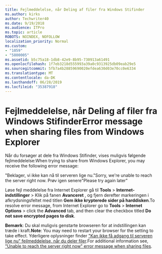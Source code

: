 ```yaml
---
title: Fejlmeddelelse, når Deling af filer fra Windows Stifinder
ms.author: kirks
author: Techwriter40
ms.date: 9/19/2018
ms.audience: ITPro
ms.topic: article
ROBOTS: NOINDEX, NOFOLLOW
localization_priority: Normal
ms.custom:
- "1059"
- "5800005"
ms.assetid: b5c75a18-1db8-42e9-8b95-730913a61491
ms.openlocfilehash: 1f7eb3218d555993a39a0c9313925db09eab29e5
ms.sourcegitcommit: 5fb7a4b28859690020efdea630d03e70cc0e6334
ms.translationtype: MT
ms.contentlocale: da-DK
ms.lasthandoff: 06/28/2019
ms.locfileid: "35387918"
---
```

# <a name="error-message-when-sharing-files-from-windows-explorer"></a><span data-ttu-id="6bb05-102">Fejlmeddelelse, når Deling af filer fra Windows Stifinder</span><span class="sxs-lookup"><span data-stu-id="6bb05-102">Error message when sharing files from Windows Explorer</span></span>

<span data-ttu-id="6bb05-103">Når du forsøger at dele fra Windows Stifinder, vises muligvis følgende fejlmeddelelse:</span><span class="sxs-lookup"><span data-stu-id="6bb05-103">When trying to share from Windows Explorer, you may receive the following error message:</span></span>
  
<span data-ttu-id="6bb05-104">"Beklager, vi ikke kan nå til serveren lige nu.</span><span class="sxs-lookup"><span data-stu-id="6bb05-104">"Sorry, we're unable to reach the server right now.</span></span> <span data-ttu-id="6bb05-105">Prøv igen senere"</span><span class="sxs-lookup"><span data-stu-id="6bb05-105">Please try again later"</span></span>
  
<span data-ttu-id="6bb05-106">Løse fejl meddelelse fra Internet Explorer gå til **Tools** \> **Internet-indstillinger** \> Klik på fanen **Avanceret** , og fjern derefter markeringen i afkrydsningsfeltet med titlen **Gem ikke krypterede sider på harddisken**.</span><span class="sxs-lookup"><span data-stu-id="6bb05-106">To resolve error message, from Internet Explorer go to **Tools** \> **Internet Options** \> click the **Advanced** tab, and then clear the checkbox titled **Do not save encrypted pages to disk**.</span></span>
  
 <span data-ttu-id="6bb05-107">**Bemærk**: Du skal muligvis genstarte browseren for at indstillingen kan træde i kraft.</span><span class="sxs-lookup"><span data-stu-id="6bb05-107">**Note**: You may need to restart your browser for the setting to take effect.</span></span> <span data-ttu-id="6bb05-108">Yderligere oplysninger finder ["Kan ikke få adgang til serveren lige nu" fejlmeddelelse, når du deler filer](https://go.microsoft.com/fwlink/?linkid=2022914).</span><span class="sxs-lookup"><span data-stu-id="6bb05-108">For additional information see, ["Unable to reach the server right now" error message when sharing files](https://go.microsoft.com/fwlink/?linkid=2022914).</span></span>
  